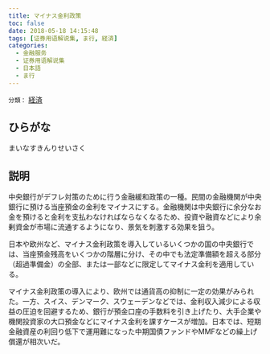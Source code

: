 ```yaml
---
title: マイナス金利政策
toc: false
date: 2018-05-18 14:15:48
tags: [证券用语解说集, ま行, 経済]
categories:
  - 金融服务
  - 证券用语解说集
  - 日本語
  - ま行
---
```


`分類：` [経済](/tags/経済/)

## ひらがな

まいなすきんりせいさく

## 説明

中央銀行がデフレ対策のために行う金融緩和政策の一種。民間の金融機関が中央銀行に預ける当座預金の金利をマイナスにする。金融機関は中央銀行に余分なお金を預けると金利を支払わなければならなくなるため、投資や融資などにより余剰資金が市場に流通するようになり、景気を刺激する効果を狙う。

日本や欧州など、マイナス金利政策を導入しているいくつかの国の中央銀行では、当座預金残高をいくつかの階層に分け、その中でも法定準備額を超える部分（超過準備金）の全部、または一部などに限定してマイナス金利を適用している。

マイナス金利政策の導入により、欧州では通貨高の抑制に一定の効果がみられた。一方、スイス、デンマーク、スウェーデンなどでは、金利収入減少による収益の圧迫を回避するため、銀行が預金口座の手数料を引き上げたり、大手企業や機関投資家の大口預金などにマイナス金利を課すケースが増加。日本では、短期金融資産の利回り低下で運用難になった中期国債ファンドやMMFなどの繰上げ償還が相次いだ。
